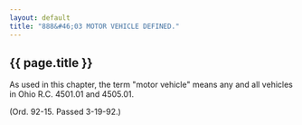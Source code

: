 ```yaml
---
layout: default 
title: "888&#46;03 MOTOR VEHICLE DEFINED."
---
```


{{ page.title }}
----------------

As used in this chapter, the term "motor vehicle" means any and all
vehicles in Ohio R.C. 4501.01 and 4505.01.

(Ord. 92-15. Passed 3-19-92.)
